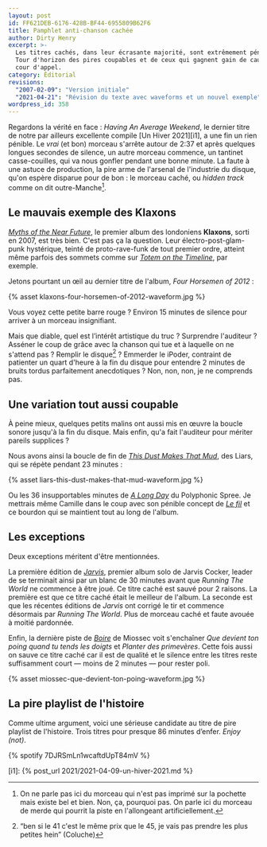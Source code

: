 ```yaml
---
layout: post
id: FF621DEB-6176-428B-BF44-6955809B62F6
title: Pamphlet anti-chanson cachée
author: Dirty Henry
excerpt: >-
  Les titres cachés, dans leur écrasante majorité, sont extrêmement pénibles.
  Tour d'horizon des pires coupables et de ceux qui gagnent gain de cause en
  cour d'appel.
category: Éditorial
revisions:
  "2007-02-09": "Version initiale"
  "2021-04-21": "Révision du texte avec waveforms et un nouvel exemple"
wordpress_id: 358
---
```


Regardons la vérité en face : _Having An Average Weekend_, le dernier titre de
notre par ailleurs excellente compile [Un Hiver 2021][i1], a une fin un rien
pénible. Le _vrai_ (et bon) morceau s'arrête autour de 2:37 et après quelques
longues secondes de silence, un autre morceau commence, un tantinet
casse-couilles, qui va nous gonfler pendant une bonne minute. La faute à une
astuce de production, la pire arme de l'arsenal de l'industrie du disque, qu'on
espère disparue pour de bon : le morceau caché, ou _hidden track_ comme on dit
outre-Manche[^2].

## Le mauvais exemple des Klaxons

[_Myths of the Near Future_][1], le premier album des londoniens **Klaxons**,
sorti en 2007, est très bien. C'est pas ça la question. Leur
électro-post-glam-punk hystérique, teinté de proto-rave-funk de tout premier
ordre, atteint même parfois des sommets comme sur [_Totem on the Timeline_][2],
par exemple.

Jetons pourtant un œil au dernier titre de l'album, *Four Horsemen of 2012* :

{% asset klaxons-four-horsemen-of-2012-waveform.jpg %}

Vous voyez cette petite barre rouge ? Environ 15 minutes de silence pour arriver
à un morceau insignifiant.

Mais que diable, quel est l’intérêt artistique du truc ? Surprendre l'auditeur ?
Asséner le coup de grâce avec la chanson qui tue et à laquelle on ne s'attend
pas ? Remplir le disque[^1] ? Emmerder le iPoder, contraint de patienter un
quart d'heure à la fin du disque pour entendre 2 minutes de bruits tordus
parfaitement anecdotiques ? Non, non, non, je ne comprends pas.

## Une variation tout aussi coupable

À peine mieux, quelques petits malins ont aussi mis en œuvre la boucle sonore
jusqu'à la fin du disque. Mais enfin, qu'a fait l'auditeur pour mériter pareils
supplices ?

Nous avons ainsi la boucle de fin de [_This Dust Makes That Mud_][3], des Liars,
qui se répète pendant 23 minutes :

{% asset liars-this-dust-makes-that-mud-waveform.jpg %}

Ou les 36 insupportables minutes de [_A Long Day_][4] du Polyphonic Spree. Je
mettrais même Camille dans le coup avec son pénible concept de [_Le fil_][5] et
ce bourdon qui se maintient tout au long de l'album.

## Les exceptions

Deux exceptions méritent d'être mentionnées.

La première édition de [_Jarvis_][6], premier album solo de Jarvis Cocker,
leader de se terminait ainsi par un blanc de 30 minutes avant que _Running The
World_ ne commence à être joué. Ce titre caché est sauvé pour 2 raisons. La
première est que ce titre caché était le meilleur de l'album. La seconde est que
les récentes éditions de _Jarvis_ ont corrigé le tir et commence désormais par
_Running The World_. Plus de morceau caché et faute avouée à moitié pardonnée.

Enfin, la dernière piste de [_Boire_][7] de Miossec voit s'enchaîner _Que
devient ton poing quand tu tends les doigts_ et _Planter des primevères_. Cette
fois aussi on sauve ce titre caché car il est de qualité et le silence entre les
titres reste suffisamment court — moins de 2 minutes — pour rester poli.

{% asset miossec-que-devient-ton-poing-waveform.jpg %}

## La pire playlist de l'histoire

Comme ultime argument, voici une sérieuse candidate au titre de pire playlist de
l'histoire. Trois titres pour presque 86 minutes d’enfer. _Enjoy (not)_.

{% spotify 7DJRSmLn1wcaftdUpT84mV %}

[^1]:
    “ben si le 41 c'est le même prix que le 45, je vais pas prendre les plus
    petites hein” (Coluche)

[^2]:
    On ne parle pas ici du morceau qui n'est pas imprimé sur la pochette mais
    existe bel et bien. Non, ça, pourquoi pas. On parle ici du morceau de merde
    qui pourrit la piste en l'allongeant artificiellement.

[i1]: {% post_url 2021/2021-04-09-un-hiver-2021.md %}

[1]:
  https://open.spotify.com/album/6jMFgNGIYR6fVWZp9WwjTG?si=6d5KMMklT6iNch2gar4C9w
[2]:
  https://open.spotify.com/track/5UI2JvecMRzcggWxEehikH?si=cGvEYVlQT4KGRMirHkATEg
[3]:
  https://open.spotify.com/track/13D7U8Vp5qnw9S4aQFOlMM?si=cWEs2D0qRKqyw7iQwqrGgA
[4]:
  https://open.spotify.com/track/3QW4IYz45VxCchkS8iCGVE?si=h9GHl_cCRpGKwufUwXCAdg
[5]:
  https://open.spotify.com/album/2Ee68ldGNltX6l3KpTgvIZ?si=hHZF1GnvSMOI8I4Tgdffag
[6]:
  https://open.spotify.com/album/6VNKKb04mPaPPLE8fmMRAP?si=FQGhgqIlTEejzbqk98sWTw
[7]:
  https://open.spotify.com/album/4E3Rg91SN08Bi2TkOJazPi?si=Rr09IWYoQzCCadcir7nTbw
